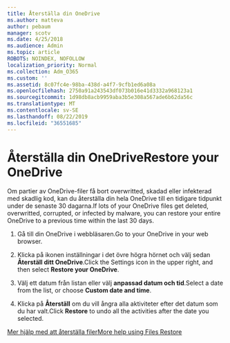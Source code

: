 ```yaml
---
title: Återställa din OneDrive
ms.author: matteva
author: pebaum
manager: scotv
ms.date: 4/25/2018
ms.audience: Admin
ms.topic: article
ROBOTS: NOINDEX, NOFOLLOW
localization_priority: Normal
ms.collection: Adm_O365
ms.custom: ''
ms.assetid: 8c07fc4e-98ba-438d-a4f7-9cfb1ed6a08a
ms.openlocfilehash: 2750a91a243543df073b016e41d3332a968123a1
ms.sourcegitcommit: 1d98db8acb9959aba3b5e308a567ade6b62da56c
ms.translationtype: MT
ms.contentlocale: sv-SE
ms.lasthandoff: 08/22/2019
ms.locfileid: "36551685"
---
```

# <a name="restore-your-onedrive"></a><span data-ttu-id="2877d-102">Återställa din OneDrive</span><span class="sxs-lookup"><span data-stu-id="2877d-102">Restore your OneDrive</span></span>

<span data-ttu-id="2877d-103">Om partier av OneDrive-filer få bort overwritted, skadad eller infekterad med skadlig kod, kan du återställa din hela OneDrive till en tidigare tidpunkt under de senaste 30 dagarna.</span><span class="sxs-lookup"><span data-stu-id="2877d-103">If lots of your OneDrive files get deleted, overwritted, corrupted, or infected by malware, you can restore your entire OneDrive to a previous time within the last 30 days.</span></span>
  
1. <span data-ttu-id="2877d-104">Gå till din OneDrive i webbläsaren.</span><span class="sxs-lookup"><span data-stu-id="2877d-104">Go to your OneDrive in your web browser.</span></span>
    
2. <span data-ttu-id="2877d-105">Klicka på ikonen inställningar i det övre högra hörnet och välj sedan **Återställ ditt OneDrive**.</span><span class="sxs-lookup"><span data-stu-id="2877d-105">Click the Settings icon in the upper right, and then select **Restore your OneDrive**.</span></span>
    
3. <span data-ttu-id="2877d-106">Välj ett datum från listan eller välj **anpassad datum och tid**.</span><span class="sxs-lookup"><span data-stu-id="2877d-106">Select a date from the list, or choose **Custom date and time**.</span></span>
    
4. <span data-ttu-id="2877d-107">Klicka på **Återställ** om du vill ångra alla aktiviteter efter det datum som du har valt.</span><span class="sxs-lookup"><span data-stu-id="2877d-107">Click **Restore** to undo all the activities after the date you selected.</span></span> 
    
[<span data-ttu-id="2877d-108">Mer hjälp med att återställa filer</span><span class="sxs-lookup"><span data-stu-id="2877d-108">More help using Files Restore</span></span>](https://go.microsoft.com/fwlink/?linkid=872874)
  


